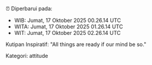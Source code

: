 ⏰ Diperbarui pada:
- WIB: Jumat, 17 Oktober 2025 00.26.14 UTC
- WITA: Jumat, 17 Oktober 2025 01.26.14 UTC
- WIT: Jumat, 17 Oktober 2025 02.26.14 UTC

Kutipan Inspiratif:
"All things are ready if our mind be so."


Kategori: attitude

